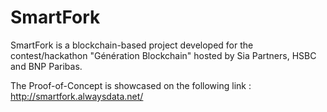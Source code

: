 # SmartFork

SmartFork is a blockchain-based project developed for the contest/hackathon "Génération Blockchain" hosted by Sia Partners, HSBC and BNP Paribas. 

The Proof-of-Concept is showcased on the following link : http://smartfork.alwaysdata.net/
